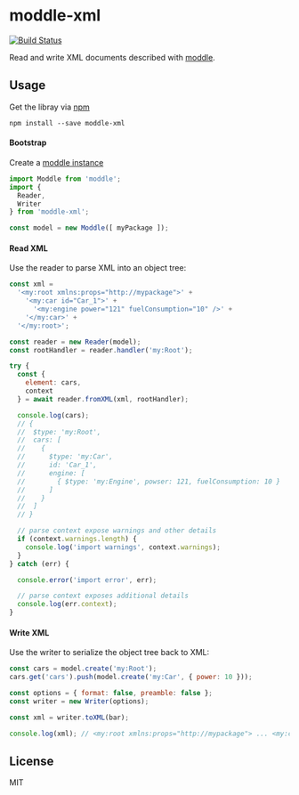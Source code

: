 # moddle-xml

[![Build Status](https://travis-ci.org/bpmn-io/moddle-xml.svg?branch=master)](https://travis-ci.org/bpmn-io/moddle-xml)

Read and write XML documents described with [moddle](https://github.com/bpmn-io/moddle).


## Usage

Get the libray via [npm](http://npmjs.org)

```
npm install --save moddle-xml
```


#### Bootstrap

Create a [moddle instance](https://github.com/bpmn-io/moddle)

```javascript
import Moddle from 'moddle';
import {
  Reader,
  Writer
} from 'moddle-xml';

const model = new Moddle([ myPackage ]);
```


#### Read XML

Use the reader to parse XML into an object tree:

```javascript
const xml =
  '<my:root xmlns:props="http://mypackage">' +
    '<my:car id="Car_1">' +
      '<my:engine power="121" fuelConsumption="10" />' +
    '</my:car>' +
  '</my:root>';

const reader = new Reader(model);
const rootHandler = reader.handler('my:Root');

try {
  const {
    element: cars,
    context
  } = await reader.fromXML(xml, rootHandler);

  console.log(cars);
  // {
  //  $type: 'my:Root',
  //  cars: [
  //    {
  //      $type: 'my:Car',
  //      id: 'Car_1',
  //      engine: [
  //        { $type: 'my:Engine', powser: 121, fuelConsumption: 10 }
  //      ]
  //    }
  //  ]
  // }

  // parse context expose warnings and other details
  if (context.warnings.length) {
    console.log('import warnings', context.warnings);
  }
} catch (err) {

  console.error('import error', err);

  // parse context exposes additional details
  console.log(err.context);
}
```


#### Write XML

Use the writer to serialize the object tree back to XML:

```javascript
const cars = model.create('my:Root');
cars.get('cars').push(model.create('my:Car', { power: 10 }));

const options = { format: false, preamble: false };
const writer = new Writer(options);

const xml = writer.toXML(bar);

console.log(xml); // <my:root xmlns:props="http://mypackage"> ... <my:car power="10" /></my:root>
```


## License

MIT
